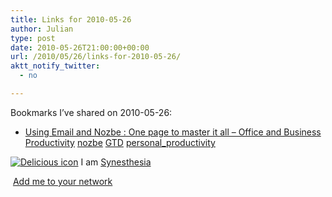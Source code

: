 ```yaml
---
title: Links for 2010-05-26
author: Julian
type: post
date: 2010-05-26T21:00:00+00:00
url: /2010/05/26/links-for-2010-05-26/
aktt_notify_twitter:
  - no

---
```

Bookmarks I&#8217;ve shared on 2010-05-26:

  * [Using Email and Nozbe : One page to master it all &#8211; Office and Business Productivity][1] 
    [nozbe][2] [GTD][3] [personal_productivity][4] </li> </ul> 
    
    <p class="deliciouslink">
      <a href="https://del.icio.us/synesthesia" title="See all my bookmarks on del.icio.us"><img src="https://www.synesthesia.co.uk/images/deliciousicon.jpg" alt="Delicious icon" /></a>&nbsp;I am <a href="https://del.icio.us/synesthesia" title="See all my bookmarks on del.icio.us">Synesthesia</a>
    </p>
    
    <p class="deliciouslink">
      <a href="https://del.icio.us/network?add=synesthesia" title="Add me to your del.icio.us network"><img src="https://www.synesthesia.co.uk/images/add.gif" alt="" /></a>&nbsp;<a href="https://del.icio.us/network?add=synesthesia" title="Add me to your del.icio.us network">Add me to your network</a>
    </p>

 [1]: https://www.officeandbusiness.be/2010/05/08/using-email-and-nozbe-one-page-to-rule-it-all/
 [2]: https://delicious.com/synesthesia/nozbe
 [3]: https://delicious.com/synesthesia/GTD
 [4]: https://delicious.com/synesthesia/personal_productivity